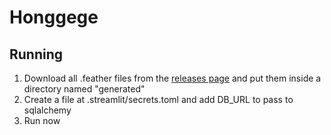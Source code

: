 # Honggege

## Running

1. Download all .feather files from the [releases page](https://github.com/idealsh/papers-search/releases) and put them inside a directory named "generated"
2. Create a file at .streamlit/secrets.toml and add DB_URL to pass to sqlalchemy
3. Run now
